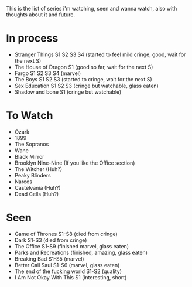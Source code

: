 This is the list of series i'm watching, seen and wanna watch, also with thoughts about it and future.

# In process

 - Stranger Things S1 S2 S3 S4 (started to feel mild cringe, good, wait for the next S)
 - The House of Dragon S1 (good so far, wait for the next S)
 - Fargo S1 S2 S3 S4 (marvel)
 - The Boys S1 S2 S3 (started to cringe, wait for the next S)
 - Sex Education S1 S2 S3 (cringe but watchable, glass eaten)
 - Shadow and bone S1 (cringe but watchable)

# To Watch

- Ozark
- 1899
- The Sopranos
- Wane
- Black Mirror
- Brooklyn Nine-Nine (If you like the Office section)
- The Witcher (Huh?)
- Peaky Blinders
- Narcos
- Castelvania (Huh?)
- Dead Cells (Huh?)

# Seen

 - Game of Thrones S1-S8 (died from cringe)
 - Dark S1-S3 (died from cringe)
 - The Office S1-S9 (finished marvel, glass eaten)
 - Parks and Recreations (finished, amazing, glass eaten)
 - Breaking Bad S1-S5 (marvel)
 - Better Call Saul S1-S6 (marvel, glass eaten)
 - The end of the fucking world S1-S2 (quality)
 - I Am Not Okay With This S1 (interesting, short)

